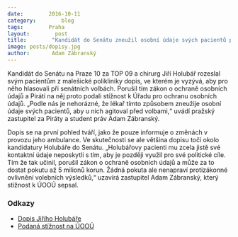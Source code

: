 ```yaml
---
date:        2016-10-11
category:        blog
tags:        Praha
layout:        post
title:        "Kandidát do Senátu zneužil osobní údaje svých pacientů pro politickou agitaci" 
image: posts/dopisy.jpg
author:       Adam Zábranský
---
```


Kandidát do Senátu na Praze 10 za TOP 09 a chirurg Jiří Holubář rozeslal svým pacientům z malešické polikliniky dopis, ve kterém je vyzývá, aby pro něho hlasovali při senátních volbách. Porušil tím zákon o ochraně osobních údajů a Piráti na něj proto podali stížnost k Úřadu pro ochranu osobních údajů. „Podle nás je nehorázné, že lékař tímto způsobem zneužije osobní údaje svých pacientů, aby u nich agitoval před volbami,“ uvádí pražský zastupitel za Piráty a student práv Adam Zábranský.

Dopis se na první pohled tváří, jako že pouze informuje o změnách v provozu jeho ambulance. Ve skutečnosti se ale většina dopisu točí okolo kandidatury Holubáře do Senátu. „Holubářovy pacienti mu zcela jistě své kontaktní údaje neposkytli s tím, aby je později využil pro své politické cíle. Tím že tak učinil, porušil zákon o ochraně osobních údajů a může za to dostat pokutu až 5 milionů korun. Žádná pokuta ale nenapraví protizákonné ovlivnění volebních výsledků,“ uzavírá zastupitel Adam Zábranský, který stížnost k ÚOOÚ sepsal.

### Odkazy

* [Dopis Jiřího Holubáře](/assets/img/posts/senatoruv-dopis.jpg?raw=true)
* [Podaná stížnost na ÚOOÚ](https://github.com/pirati-byro/spisy-zk-pha-2016/blob/master/4122-podnet-na-uoou-holubar/main.pdf)
